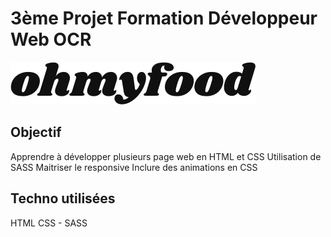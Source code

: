 # 3ème Projet Formation Développeur Web OCR

![enter image description here](https://raw.githubusercontent.com/Matvienkoa/AnthonyMatvienko_3_26092020/9d2ac54baa3bc2854373f55f22a7cc8fc98746d0/images/logo/ohmyfood%402x.svg)

## Objectif

Apprendre à développer plusieurs page web en HTML et CSS
Utilisation de SASS
Maitriser le responsive
Inclure des animations en CSS

## Techno utilisées

HTML
CSS - SASS
